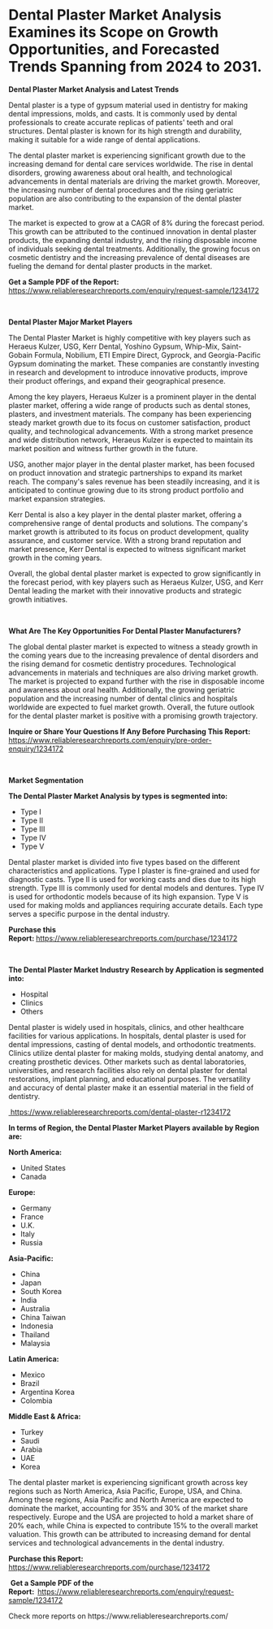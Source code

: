 <p><h1>Dental Plaster Market Analysis Examines its Scope on Growth Opportunities, and Forecasted Trends Spanning from 2024 to 2031.</h1></p><p><strong>Dental Plaster Market Analysis and Latest Trends</strong></p>
<p><p>Dental plaster is a type of gypsum material used in dentistry for making dental impressions, molds, and casts. It is commonly used by dental professionals to create accurate replicas of patients' teeth and oral structures. Dental plaster is known for its high strength and durability, making it suitable for a wide range of dental applications.</p><p>The dental plaster market is experiencing significant growth due to the increasing demand for dental care services worldwide. The rise in dental disorders, growing awareness about oral health, and technological advancements in dental materials are driving the market growth. Moreover, the increasing number of dental procedures and the rising geriatric population are also contributing to the expansion of the dental plaster market.</p><p>The market is expected to grow at a CAGR of 8% during the forecast period. This growth can be attributed to the continued innovation in dental plaster products, the expanding dental industry, and the rising disposable income of individuals seeking dental treatments. Additionally, the growing focus on cosmetic dentistry and the increasing prevalence of dental diseases are fueling the demand for dental plaster products in the market.</p></p>
<p><strong>Get a Sample PDF of the Report:&nbsp;</strong> <a href="https://www.reliableresearchreports.com/enquiry/request-sample/1234172">https://www.reliableresearchreports.com/enquiry/request-sample/1234172</a></p>
<p>&nbsp;</p>
<p><strong>Dental Plaster Major Market Players</strong></p>
<p><p>The Dental Plaster Market is highly competitive with key players such as Heraeus Kulzer, USG, Kerr Dental, Yoshino Gypsum, Whip-Mix, Saint-Gobain Formula, Nobilium, ETI Empire Direct, Gyprock, and Georgia-Pacific Gypsum dominating the market. These companies are constantly investing in research and development to introduce innovative products, improve their product offerings, and expand their geographical presence.</p><p>Among the key players, Heraeus Kulzer is a prominent player in the dental plaster market, offering a wide range of products such as dental stones, plasters, and investment materials. The company has been experiencing steady market growth due to its focus on customer satisfaction, product quality, and technological advancements. With a strong market presence and wide distribution network, Heraeus Kulzer is expected to maintain its market position and witness further growth in the future.</p><p>USG, another major player in the dental plaster market, has been focused on product innovation and strategic partnerships to expand its market reach. The company's sales revenue has been steadily increasing, and it is anticipated to continue growing due to its strong product portfolio and market expansion strategies.</p><p>Kerr Dental is also a key player in the dental plaster market, offering a comprehensive range of dental products and solutions. The company's market growth is attributed to its focus on product development, quality assurance, and customer service. With a strong brand reputation and market presence, Kerr Dental is expected to witness significant market growth in the coming years.</p><p>Overall, the global dental plaster market is expected to grow significantly in the forecast period, with key players such as Heraeus Kulzer, USG, and Kerr Dental leading the market with their innovative products and strategic growth initiatives.</p></p>
<p>&nbsp;</p>
<p><strong>What Are The Key Opportunities For Dental Plaster Manufacturers?</strong></p>
<p><p>The global dental plaster market is expected to witness a steady growth in the coming years due to the increasing prevalence of dental disorders and the rising demand for cosmetic dentistry procedures. Technological advancements in materials and techniques are also driving market growth. The market is projected to expand further with the rise in disposable income and awareness about oral health. Additionally, the growing geriatric population and the increasing number of dental clinics and hospitals worldwide are expected to fuel market growth. Overall, the future outlook for the dental plaster market is positive with a promising growth trajectory.</p></p>
<p><strong>Inquire or Share Your Questions If Any Before Purchasing This Report:</strong> <a href="https://www.reliableresearchreports.com/enquiry/pre-order-enquiry/1234172">https://www.reliableresearchreports.com/enquiry/pre-order-enquiry/1234172</a></p>
<p>&nbsp;</p>
<p><strong>Market Segmentation</strong></p>
<p><strong>The Dental Plaster Market Analysis by types is segmented into:</strong></p>
<p><ul><li>Type I</li><li>Type II</li><li>Type III</li><li>Type IV</li><li>Type V</li></ul></p>
<p><p>Dental plaster market is divided into five types based on the different characteristics and applications. Type I plaster is fine-grained and used for diagnostic casts. Type II is used for working casts and dies due to its high strength. Type III is commonly used for dental models and dentures. Type IV is used for orthodontic models because of its high expansion. Type V is used for making molds and appliances requiring accurate details. Each type serves a specific purpose in the dental industry.</p></p>
<p><strong>Purchase this Report:&nbsp;</strong><a href="https://www.reliableresearchreports.com/purchase/1234172">https://www.reliableresearchreports.com/purchase/1234172</a></p>
<p>&nbsp;</p>
<p><strong>The Dental Plaster Market Industry Research by Application is segmented into:</strong></p>
<p><ul><li>Hospital</li><li>Clinics</li><li>Others</li></ul></p>
<p><p>Dental plaster is widely used in hospitals, clinics, and other healthcare facilities for various applications. In hospitals, dental plaster is used for dental impressions, casting of dental models, and orthodontic treatments. Clinics utilize dental plaster for making molds, studying dental anatomy, and creating prosthetic devices. Other markets such as dental laboratories, universities, and research facilities also rely on dental plaster for dental restorations, implant planning, and educational purposes. The versatility and accuracy of dental plaster make it an essential material in the field of dentistry.</p></p>
<p><a href="https://www.reliableresearchreports.com/dental-plaster-r1234172">&nbsp;https://www.reliableresearchreports.com/dental-plaster-r1234172</a></p>
<p><strong>In terms of Region, the Dental Plaster Market Players available by Region are:</strong></p>
<p>
    <p> <strong> North America: </strong>
        <ul>
            <li>United States</li>
            <li>Canada</li>
        </ul>
        </p> 
    <p> <strong> Europe: </strong>
        <ul>
            <li>Germany</li>
            <li>France</li>
            <li>U.K.</li>
            <li>Italy</li>
            <li>Russia</li>
        </ul>
        </p> 
    <p> <strong> Asia-Pacific: </strong>
        <ul>
            <li>China</li>
            <li>Japan</li>
            <li>South Korea</li>
            <li>India</li>
            <li>Australia</li>
            <li>China Taiwan</li>
            <li>Indonesia</li>
            <li>Thailand</li>
            <li>Malaysia</li>
        </ul>
        </p> 
    <p> <strong> Latin America: </strong>
        <ul>
            <li>Mexico</li>
            <li>Brazil</li>
            <li>Argentina Korea</li>
            <li>Colombia</li>
        </ul>
        </p> 
    <p> <strong> Middle East & Africa: </strong>
        <ul>
            <li>Turkey</li>
            <li>Saudi</li>
            <li>Arabia</li>
            <li>UAE</li>
            <li>Korea</li>
        </ul>
    </p>
    </p>
<p><p>The dental plaster market is experiencing significant growth across key regions such as North America, Asia Pacific, Europe, USA, and China. Among these regions, Asia Pacific and North America are expected to dominate the market, accounting for 35% and 30% of the market share respectively. Europe and the USA are projected to hold a market share of 20% each, while China is expected to contribute 15% to the overall market valuation. This growth can be attributed to increasing demand for dental services and technological advancements in the dental industry.</p></p>
<p><strong>Purchase this Report: </strong><a href="https://www.reliableresearchreports.com/purchase/1234172">https://www.reliableresearchreports.com/purchase/1234172</a></p>
<p>&nbsp;<strong>Get a Sample PDF of the Report:&nbsp;&nbsp;</strong><a href="https://www.reliableresearchreports.com/enquiry/request-sample/1234172">https://www.reliableresearchreports.com/enquiry/request-sample/1234172</a></p>
<p><strong></strong></p>
<p>Check more reports on https://www.reliableresearchreports.com/</p>